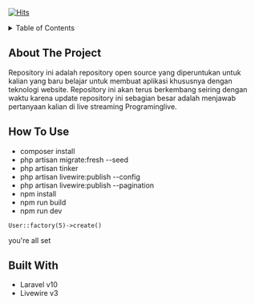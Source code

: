 [![Hits](https://hits.seeyoufarm.com/api/count/incr/badge.svg?url=https%3A%2F%2Fgithub.com%2Fprograminglive%2Fbelajar&count_bg=%2379C83D&title_bg=%23555555&icon=&icon_color=%23E7E7E7&title=hits&edge_flat=false)](https://hits.seeyoufarm.com)

<!-- TABLE OF CONTENTS -->
<details>
  <summary>Table of Contents</summary>
  <ol>
    <li>
      <a href="#about-the-project">About The Project</a>
      <ul>
        <li><a href="#built-with">How To Use</a></li>
        <li><a href="#built-with">Built With</a></li>
      </ul>
    </li>
  </ol>
</details>


<!-- ABOUT THE PROJECT -->
## About The Project

<!-- [![Product Name Screen Shot][product-screenshot]](https://example.com) -->

Repository ini adalah repository open source yang diperuntukan untuk kalian yang baru belajar untuk membuat aplikasi khususnya dengan teknologi website. Repository ini akan terus berkembang seiring dengan waktu karena update repository ini sebagian besar adalah menjawab pertanyaan kalian di live streaming Programinglive. 

## How To Use

- composer install
- php artisan migrate:fresh --seed
- php artisan tinker
- php artisan livewire:publish --config
- php artisan livewire:publish --pagination
- npm install
- npm run build
- npm run dev

```
User::factory(5)->create()
```

you're all set 

## Built With

- Laravel v10
- Livewire v3

